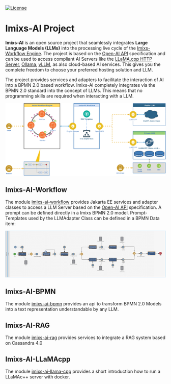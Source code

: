 [![License](https://img.shields.io/badge/License-EPL_2.0-blue.svg)](https://opensource.org/licenses/EPL-2.0)

# Imixs-AI Project

**Imixs-AI** is an open source project that seamlessly integrates **Large Language Models (LLMs)** into the processing live cycle of the [Imixs-Workflow Engine](https://www.imixs.org).
The project is based on the [Open-AI API](https://github.com/openai/openai-openapi) specification and can be used to access compliant AI Servers like the [LLaMA.cpp HTTP Server](https://github.com/ggerganov/llama.cpp), [Ollama](https://ollama.com/), [vLLM](https://docs.vllm.ai/en/latest/), as also cloud-based AI services.
This gives you the complete freedom to choose your preferred hosting solution and LLM.

The project provides services and adapters to facilitate the interaction of AI into a BPMN 2.0 based workflow. Imixs-AI completely integrates via the BPMN 2.0 standard into the concept of LLMs. This means that no programming skills are required when interacting with a LLM.

<img width="800" src="./doc/images/architecture.png" />

## Imixs-AI-Workflow

The module [imixs-ai-workflow](./imixs-ai-workflow) provides Jakarta EE services and adapter classes to access a LLM Server based on the [Open-AI API](https://github.com/openai/openai-openapi) specification.
A prompt can be defined directly in a Imixs BPMN 2.0 model. Prompt-Templates used by the LLMAdapter Class can be defined in a BPMN Data item:

<img src="./doc/images/imixs-llm-adapter-config.png" />

## Imixs-AI-BPMN

The module [imixs-ai-bpmn](./imixs-ai-bpmn) provides an api to transform BPMN 2.0 Models into a text representation understandable by any LLM.

## Imixs-AI-RAG

The module [imixs-ai-rag](./imixs-ai-rag) provides services to integrate a RAG system based on Cassandra 4.0

## Imixs-AI-LLaMAcpp

The module [imixs-ai-llama-cpp](./imixs-ai-llama-cpp/README.md) provides a short introduction how to run a LLaMAc++ server with docker.
